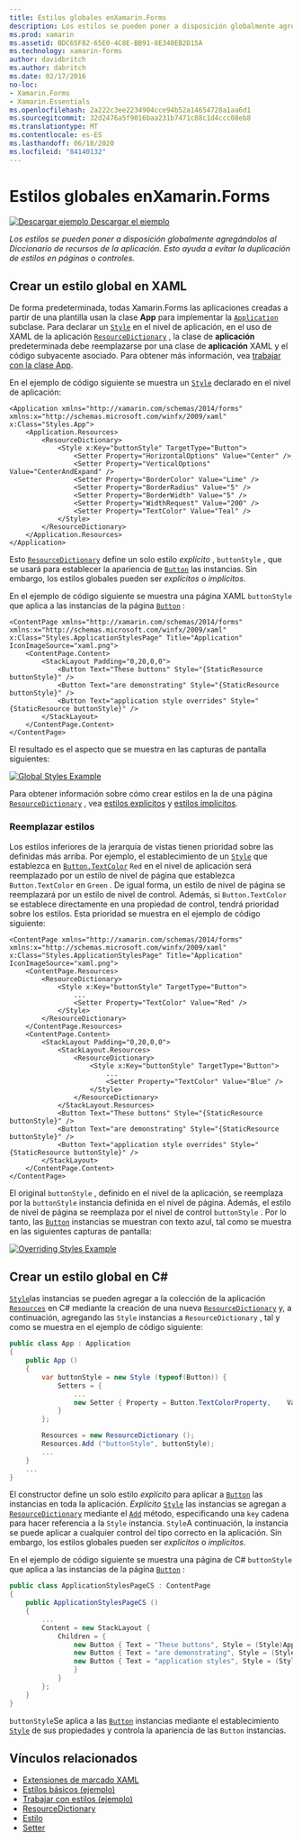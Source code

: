 ```yaml
---
title: Estilos globales enXamarin.Forms
description: Los estilos se pueden poner a disposición globalmente agregándolos al Diccionario de recursos de la aplicación. Esto ayuda a evitar la duplicación de estilos en páginas o controles.
ms.prod: xamarin
ms.assetid: BDC65F82-65E0-4C8E-BB91-8E340EB2D15A
ms.technology: xamarin-forms
author: davidbritch
ms.author: dabritch
ms.date: 02/17/2016
no-loc:
- Xamarin.Forms
- Xamarin.Essentials
ms.openlocfilehash: 2a222c3ee2234904cce94b52a14654728a1aa6d1
ms.sourcegitcommit: 32d2476a5f9016baa231b7471c88c1d4ccc08eb8
ms.translationtype: MT
ms.contentlocale: es-ES
ms.lasthandoff: 06/18/2020
ms.locfileid: "84140132"
---
```

# <a name="global-styles-in-xamarinforms"></a>Estilos globales enXamarin.Forms

[![Descargar ejemplo](~/media/shared/download.png) Descargar el ejemplo](https://docs.microsoft.com/samples/xamarin/xamarin-forms-samples/userinterface-styles-basicstyles)

_Los estilos se pueden poner a disposición globalmente agregándolos al Diccionario de recursos de la aplicación. Esto ayuda a evitar la duplicación de estilos en páginas o controles._

## <a name="create-a-global-style-in-xaml"></a>Crear un estilo global en XAML

De forma predeterminada, todas Xamarin.Forms las aplicaciones creadas a partir de una plantilla usan la clase **App** para implementar la [`Application`](xref:Xamarin.Forms.Application) subclase. Para declarar un [`Style`](xref:Xamarin.Forms.Style) en el nivel de aplicación, en el uso de XAML de la aplicación [`ResourceDictionary`](xref:Xamarin.Forms.ResourceDictionary) , la clase de **aplicación** predeterminada debe reemplazarse por una clase de **aplicación** XAML y el código subyacente asociado. Para obtener más información, vea [trabajar con la clase App](~/xamarin-forms/app-fundamentals/application-class.md).

En el ejemplo de código siguiente se muestra un [`Style`](xref:Xamarin.Forms.Style) declarado en el nivel de aplicación:

```xaml
<Application xmlns="http://xamarin.com/schemas/2014/forms" xmlns:x="http://schemas.microsoft.com/winfx/2009/xaml" x:Class="Styles.App">
    <Application.Resources>
        <ResourceDictionary>
            <Style x:Key="buttonStyle" TargetType="Button">
                <Setter Property="HorizontalOptions" Value="Center" />
                <Setter Property="VerticalOptions" Value="CenterAndExpand" />
                <Setter Property="BorderColor" Value="Lime" />
                <Setter Property="BorderRadius" Value="5" />
                <Setter Property="BorderWidth" Value="5" />
                <Setter Property="WidthRequest" Value="200" />
                <Setter Property="TextColor" Value="Teal" />
            </Style>
        </ResourceDictionary>
    </Application.Resources>
</Application>
```

Esto [`ResourceDictionary`](xref:Xamarin.Forms.ResourceDictionary) define un solo estilo *explícito* , `buttonStyle` , que se usará para establecer la apariencia de [`Button`](xref:Xamarin.Forms.Button) las instancias. Sin embargo, los estilos globales pueden ser *explícitos* o *implícitos*.

En el ejemplo de código siguiente se muestra una página XAML `buttonStyle` que aplica a las instancias de la página [`Button`](xref:Xamarin.Forms.Button) :

```xaml
<ContentPage xmlns="http://xamarin.com/schemas/2014/forms" xmlns:x="http://schemas.microsoft.com/winfx/2009/xaml" x:Class="Styles.ApplicationStylesPage" Title="Application" IconImageSource="xaml.png">
    <ContentPage.Content>
        <StackLayout Padding="0,20,0,0">
            <Button Text="These buttons" Style="{StaticResource buttonStyle}" />
            <Button Text="are demonstrating" Style="{StaticResource buttonStyle}" />
            <Button Text="application style overrides" Style="{StaticResource buttonStyle}" />
        </StackLayout>
    </ContentPage.Content>
</ContentPage>
```

El resultado es el aspecto que se muestra en las capturas de pantalla siguientes:

[![](application-images/application-styles-1.png "Global Styles Example")](application-images/application-styles-1-large.png#lightbox "Global Styles Example")

Para obtener información sobre cómo crear estilos en la de una página [`ResourceDictionary`](xref:Xamarin.Forms.ResourceDictionary) , vea [estilos explícitos](~/xamarin-forms/user-interface/styles/explicit.md) y [estilos implícitos](~/xamarin-forms/user-interface/styles/implicit.md).

### <a name="override-styles"></a>Reemplazar estilos

Los estilos inferiores de la jerarquía de vistas tienen prioridad sobre las definidas más arriba. Por ejemplo, el establecimiento de un [`Style`](xref:Xamarin.Forms.Style) que establezca en [`Button.TextColor`](xref:Xamarin.Forms.Button.TextColor) `Red` en el nivel de aplicación será reemplazado por un estilo de nivel de página que establezca `Button.TextColor` en `Green` . De igual forma, un estilo de nivel de página se reemplazará por un estilo de nivel de control. Además, si `Button.TextColor` se establece directamente en una propiedad de control, tendrá prioridad sobre los estilos. Esta prioridad se muestra en el ejemplo de código siguiente:

```xaml
<ContentPage xmlns="http://xamarin.com/schemas/2014/forms" xmlns:x="http://schemas.microsoft.com/winfx/2009/xaml" x:Class="Styles.ApplicationStylesPage" Title="Application" IconImageSource="xaml.png">
    <ContentPage.Resources>
        <ResourceDictionary>
            <Style x:Key="buttonStyle" TargetType="Button">
                ...
                <Setter Property="TextColor" Value="Red" />
            </Style>
        </ResourceDictionary>
    </ContentPage.Resources>
    <ContentPage.Content>
        <StackLayout Padding="0,20,0,0">
            <StackLayout.Resources>
                <ResourceDictionary>
                    <Style x:Key="buttonStyle" TargetType="Button">
                        ...
                        <Setter Property="TextColor" Value="Blue" />
                    </Style>
                </ResourceDictionary>
            </StackLayout.Resources>
            <Button Text="These buttons" Style="{StaticResource buttonStyle}" />
            <Button Text="are demonstrating" Style="{StaticResource buttonStyle}" />
            <Button Text="application style overrides" Style="{StaticResource buttonStyle}" />
        </StackLayout>
    </ContentPage.Content>
</ContentPage>
```

El original `buttonStyle` , definido en el nivel de la aplicación, se reemplaza por la `buttonStyle` instancia definida en el nivel de página. Además, el estilo de nivel de página se reemplaza por el nivel de control `buttonStyle` . Por lo tanto, las [`Button`](xref:Xamarin.Forms.Button) instancias se muestran con texto azul, tal como se muestra en las siguientes capturas de pantalla:

[![](application-images/application-styles-2.png "Overriding Styles Example")](application-images/application-styles-2-large.png#lightbox "Overriding Styles Example")

## <a name="create-a-global-style-in-c35"></a>Crear un estilo global en C&#35;

[`Style`](xref:Xamarin.Forms.Style)las instancias se pueden agregar a la colección de la aplicación [`Resources`](xref:Xamarin.Forms.VisualElement.Resources) en C# mediante la creación de una nueva [`ResourceDictionary`](xref:Xamarin.Forms.ResourceDictionary) y, a continuación, agregando las `Style` instancias a `ResourceDictionary` , tal y como se muestra en el ejemplo de código siguiente:

```csharp
public class App : Application
{
    public App ()
    {
        var buttonStyle = new Style (typeof(Button)) {
            Setters = {
                ...
                new Setter { Property = Button.TextColorProperty,    Value = Color.Teal }
            }
        };

        Resources = new ResourceDictionary ();
        Resources.Add ("buttonStyle", buttonStyle);
        ...
    }
    ...
}
```

El constructor define un solo estilo *explícito* para aplicar a [`Button`](xref:Xamarin.Forms.Button) las instancias en toda la aplicación. *Explícito* [`Style`](xref:Xamarin.Forms.Style) las instancias se agregan a [`ResourceDictionary`](xref:Xamarin.Forms.ResourceDictionary) mediante el [`Add`](xref:Xamarin.Forms.ResourceDictionary.Add(System.String,System.Object)) método, especificando una `key` cadena para hacer referencia a la `Style` instancia. `Style`A continuación, la instancia se puede aplicar a cualquier control del tipo correcto en la aplicación. Sin embargo, los estilos globales pueden ser *explícitos* o *implícitos*.

En el ejemplo de código siguiente se muestra una página de C# `buttonStyle` que aplica a las instancias de la página [`Button`](xref:Xamarin.Forms.Button) :

```csharp
public class ApplicationStylesPageCS : ContentPage
{
    public ApplicationStylesPageCS ()
    {
        ...
        Content = new StackLayout {
            Children = {
                new Button { Text = "These buttons", Style = (Style)Application.Current.Resources ["buttonStyle"] },
                new Button { Text = "are demonstrating", Style = (Style)Application.Current.Resources ["buttonStyle"] },
                new Button { Text = "application styles", Style = (Style)Application.Current.Resources ["buttonStyle"]
                }
            }
        };
    }
}
```

`buttonStyle`Se aplica a las [`Button`](xref:Xamarin.Forms.Button) instancias mediante el establecimiento [`Style`](xref:Xamarin.Forms.NavigableElement.Style) de sus propiedades y controla la apariencia de las `Button` instancias.

## <a name="related-links"></a>Vínculos relacionados

- [Extensiones de marcado XAML](~/xamarin-forms/xaml/xaml-basics/xaml-markup-extensions.md)
- [Estilos básicos (ejemplo)](https://docs.microsoft.com/samples/xamarin/xamarin-forms-samples/userinterface-styles-basicstyles)
- [Trabajar con estilos (ejemplo)](https://docs.microsoft.com/samples/xamarin/xamarin-forms-samples/workingwithstyles)
- [ResourceDictionary](xref:Xamarin.Forms.ResourceDictionary)
- [Estilo](xref:Xamarin.Forms.Style)
- [Setter](xref:Xamarin.Forms.Setter)
